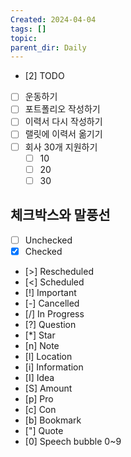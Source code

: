 ```yaml
---
Created: 2024-04-04
tags: []
topic: 
parent_dir: Daily
---
```

- [2] TODO
- [ ] 운동하기
- [ ] 포트폴리오 작성하기
- [ ] 이력서 다시 작성하기
- [ ] 랠릿에 이력서 옮기기
- [ ] 회사 30개 지원하기 
	- [ ] 10
	- [ ] 20
	- [ ] 30
## 체크박스와 말풍선
- [ ] Unchecked 
- [x] Checked 
- [>] Rescheduled 
- [<] Scheduled 
- [!] Important 
- [-] Cancelled 
- [/] In Progress 
- [?] Question 
- [*] Star 
- [n] Note 
- [l] Location 
- [i] Information 
- [I] Idea 
- [S] Amount 
- [p] Pro 
- [c] Con 
- [b] Bookmark 
- ["] Quote 
- [0] Speech bubble 0~9
